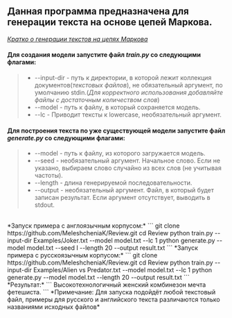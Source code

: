 ## Данная программа предназначена для генерации текста на основе цепей Маркова.
[*Кратко о генерации текстов на цепях Маркова*](https://tproger.ru/translations/markov-chains/)
#### Для создания модели запустите файл *train.py* со следующими флагами:
>	- --input-dir - путь к директории, в которой лежит коллекция документов(*текстовых файлов*), не обязательный аргумент, по умолчанию stdin.(*Для корректного использования добавляйте файлы с достаточным количеством слов*)
>	- --model - путь к файлу, в который сохраняется модель.
>	- --lc - Приводит тексты к lowercase, необязательный аргумент.
#### Для построения текста по уже существующей модели запустите файл *generate.py* со следующими флагами:
>	- --model - путь к файлу, из которого загружается модель.
>	- --seed - необязательный аргумент. Начальное слово. Если не указано, выбираем слово случайно из всех слов (не учитывая частоты).
>	- --length - длина генерируемой последовательности.
>	- --output - необязательный аргумент. Файл, в который будет записан результат. Если аргумент отсутствует, выводить в stdout.
<br>
*Запуск примера с англоязычным корпусом:*
```
git clone https://github.com/MeleshcheniaK/Review.git
cd Review
python train.py --input-dir Examples/Joker.txt --model model.txt --lc 1
python generate.py --model model.txt --seed I --length 20 --output result.txt	
```
*Запуск примера с русскоязычным корпусом:*
```
git clone https://github.com/MeleshcheniaK/Review.git
cd Review
python train.py --input-dir Examples/Alien vs Predator.txt --model model.txt --lc 1
python generate.py --model model.txt --length 20 --output result.txt	
```
*Результат:*
```
Высокотехнологичный женский комбинезон мечта фетешиста.
```
*Примечание: Для запуска подойдёт любой текстовый файл, примеры для русского и английского текста различаются только названиями исходных файлов*
